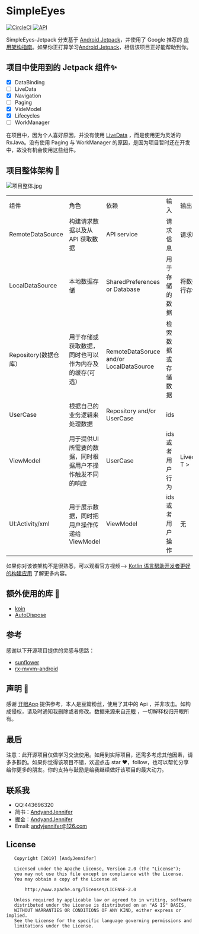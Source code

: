 # SimpleEyes

[![CircleCI](https://circleci.com/gh/AndyJennifer/SimpleEyes.svg?style=shield)](https://circleci.com/gh/AndyJennifer/SimpleEyes)
[![API](https://img.shields.io/badge/API-21%2B-brightgreen.svg?style=flat)](https://android-arsenal.com/api?level=21)

SimpleEyes-Jetpack 分支基于 [Android Jetpack](https://developer.android.google.cn/jetpack)，并使用了 Google 推荐的 [应用架构指南](https://developer.android.google.cn/jetpack/docs/guide)。如果你正打算学习[Android Jetpack](https://developer.android.google.cn/jetpack)，相信该项目正好能帮助到你。

## 项目中使用到的 Jetpack 组件✨

- [x] DataBinding
- [ ] LiveData
- [x] Navigation
- [ ] Paging
- [x] VideModel
- [x] Lifecycles
- [ ] WorkManager

在项目中，因为个人喜好原因，并没有使用 [LiveData](https://developer.android.google.cn/topic/libraries/architecture/livedata#work_livedata) ，而是使用更为灵活的 RxJava。没有使用 Paging 与 WorkManager 的原因，是因为项目暂时还在开发中，故没有机会使用这些组件。

## 项目整体架构 🚌

![项目整体.jpg](https://upload-images.jianshu.io/upload_images/2824145-c766f88b8a3b028c.jpg?imageMogr2/auto-orient/strip%7CimageView2/2/w/1240)

<table>

<tr>
	<td>组件</td>
	<td>角色</td>
	<td>依赖</td>
	<td>输入</td>
	<td>输出</td>
</tr>

<tr>
	<td>RemoteDataSource</td>
	<td>构建请求数据以及从 API 获取数据</td>
	<td>API service</td>
	<td>请求信息</td>
	<td>请求响应</td>
</tr>

<tr>
	<td>LocalDataSource</td>
	<td>本地数据存储</td>
	<td>SharedPreferences or Database</td>
	<td>用于存储的数据</td>
	<td>将数据进行存储</td>
</tr>

<tr>
	<td>Repository(数据仓库）</td>
	<td>用于存储或获取数据，同时也可以作为内存及的缓存(可选）</td>
	<td>RemoteDataSoruce and/or LocalDataSource</td>
	<td>检索数据或存储数据</td>
	<td></td>
</tr>

<tr>
	<td>UserCase</td>
	<td>根据自己的业务逻辑来处理数据</td>
	<td>Repository and/or UserCase</td>
	<td>ids</td>
	<td></td>
</tr>

<tr>
	<td>ViewModel</td>
	<td>用于提供UI所需要的数据，同时根据用户不操作触发不同的响应</td>
	<td>UserCase</td>
	<td>ids 或者用户行为</td>
	<td>Livedata< T ></td>
</tr>

<tr>
	<td>UI:Activity/xml</td>
	<td>用于展示数据，同时把用户操作传递给 ViewModel</td>
	<td>ViewModel</td>
	<td>ids 或者用户操作</td>
	<td>无</td>
</tr>
</table>

如果你对该该架构不是很熟悉，可以观看官方视频--> [Kotlin 语言帮助开发者更好的构建应用](https://v.qq.com/x/page/q3006tgkwbk.html) 了解更多内容。

## 额外使用的库 💪

- [koin](https://github.com/InsertKoinIO/koin)
- [AutoDispose](https://github.com/uber/AutoDispose)

## 参考

感谢以下开源项目提供的灵感与思路：

- [sunflower](https://github.com/android/sunflower)
- [rx-mvvm-android](https://github.com/ffgiraldez/rx-mvvm-android)

## 声明 📢

感谢 [开眼App](http://www.kaiyanapp.com) 提供参考，本人是豆瓣粉丝，使用了其中的 Api ，并非攻击。如构成侵权，请及时通知我删除或者修改。数据来源来自[开眼](https://www.kaiyanapp.com/) ，一切解释权归开眼所有。

## 最后

注意：此开源项目仅做学习交流使用。如用到实际项目，还需多考虑其他因素，请多多斟酌。如果你觉得该项目不错，欢迎点击 star ❤️，follow，也可以帮忙分享给你更多的朋友。你的支持与鼓励是给我继续做好该项目的最大动力。

## 联系我

- QQ:443696320
- 简书：[AndyandJennifer](https://www.jianshu.com/users/921c778fb5e1/timeline)
- 掘金：[AndyandJennifer](https://juejin.im/user/5acc1ea06fb9a028bc2e0fc1)
- Email: [andyjennifer@126.com](andyjennifer@126.com)

## License

```text
   Copyright [2019] [AndyJennifer]

   Licensed under the Apache License, Version 2.0 (the "License");
   you may not use this file except in compliance with the License.
   You may obtain a copy of the License at

       http://www.apache.org/licenses/LICENSE-2.0

   Unless required by applicable law or agreed to in writing, software
   distributed under the License is distributed on an "AS IS" BASIS,
   WITHOUT WARRANTIES OR CONDITIONS OF ANY KIND, either express or implied.
   See the License for the specific language governing permissions and
   limitations under the License.
```
